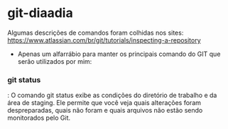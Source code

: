 # git-diaadia

Algumas descrições de comandos foram colhidas nos sites:<br>
  https://www.atlassian.com/br/git/tutorials/inspecting-a-repository

- Apenas um alfarrábio para manter os principais comando do GIT que serão utilizados por mim:

<h3>git status</h3>: O comando git status exibe as condições do diretório de trabalho e da área de staging. Ele permite que você veja quais alterações foram despreparadas, quais não foram e quais arquivos não estão sendo monitorados pelo Git.

